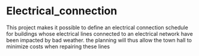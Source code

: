 # Electrical_connection
This project makes it possible to define an electrical connection schedule for buildings whose electrical lines connected to an electrical network have been impacted by bad weather. the planning will thus allow the town hall to minimize costs when repairing these lines
